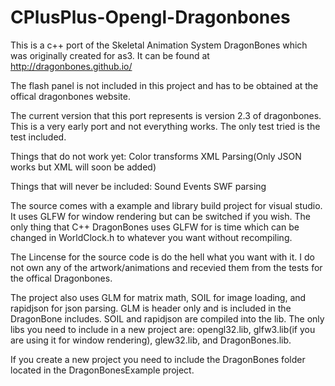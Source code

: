 CPlusPlus-Opengl-Dragonbones
============================

This is a c++ port of the Skeletal Animation System DragonBones which was originally created for as3. It can be found
at http://dragonbones.github.io/

The flash panel is not included in this project and has to be obtained at the offical dragonbones website.

The current version that this port represents is version 2.3 of dragonbones.
This is a very early port and not everything works. The only test tried is the test included. 

Things that do not work yet:
Color transforms
XML Parsing(Only JSON works but XML will soon be added)

Things that will never be included:
Sound Events
SWF parsing

The source comes with a example and library build project for visual studio. It uses GLFW for window rendering but
can be switched if you wish. The only thing that C++ DragonBones uses GLFW for is time which can be changed 
in WorldClock.h to whatever you want without recompiling. 

The Lincense for the source code is do the hell what you want with it.
I do not own any of the artwork/animations and recevied them from the tests for the offical Dragonbones.

The project also uses GLM for matrix math, SOIL for image loading, and rapidjson for json parsing.
GLM is header only and is included in the DragonBone includes. SOIL and rapidjson are compiled into the lib.
The only libs you need to include in a new project are: opengl32.lib, glfw3.lib(if you are using it for window 
rendering), glew32.lib, and DragonBones.lib.

If you create a new project you need to include the DragonBones folder located in the DragonBonesExample project.






